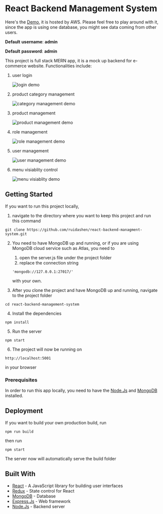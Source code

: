 # React Backend Management System

Here's the [Demo](http://13.59.50.112), it is hosted by AWS. Please feel free to play around with it, since the app is using one database, you might see data coming from other users.

**Default** **username**: **admin** 

**Default** **password**: **admin**


This project is full stack MERN app, it is a mock up backend for e-commerce website. Functionalities include: 
1. user login

   ![login demo](https://i.ibb.co/jDFqdKL/login.gif)
   
2. product category management 

   ![category management demo](https://i.ibb.co/m56brGp/category-management.gif)
   
3. product management

   ![product management demo](https://i.ibb.co/Z85dKp2/product-management.gif)
   
4. role management 

   ![role management demo](https://i.ibb.co/F5X25fp/role-management.gif)
   
5. user management 

   ![user management demo](https://i.ibb.co/BVqsMKc/user-management.gif)
   
6. menu visiablity control 

    ![menu visiablity demo](https://i.ibb.co/GW9yW1m/role-management.gif)

## Getting Started

If you want to run this project locally, 

1. navigate to the directory where you want to keep this project and run this command
```
git clone https://github.com/ruidashen/react-backend-managment-system.git
```

2. You need to have MongoDB up and running, or if you are using MongoDB cloud service such as Atlas, you need to 
   1. open the server.js file under the project folder
   2. replace the connection string 
    ```
    'mongodb://127.0.0.1:27017/'
    ```
    with your own.

3. After you clone the project and have MongoDB up and running, navigate to the project folder
```
cd react-backend-management-system
```

4. Install the dependencies
```
npm install
```

5. Run the server
```
npm start
```

6. The project will now be running on
```
http://localhost:5001
```
in your browser


### Prerequisites

In order to run this app locally, you need to have the [Node.Js](https://nodejs.org/en/) and [MongoDB](https://www.mongodb.com/) installed.


## Deployment

If you want to build your own production build, run
```
npm run build
```
then run
```
npm start
```
The server now will automatically serve the build folder

## Built With

* [React](https://reactjs.org/) - A JavaScript library for building user interfaces
* [Redux](https://redux.js.org/) - State control for React
* [MongoDB](https://www.mongodb.com/) - Database
* [Express.Js](https://expressjs.com/) - Web framework
* [Node.Js](https://nodejs.org/en/) - Backend server

